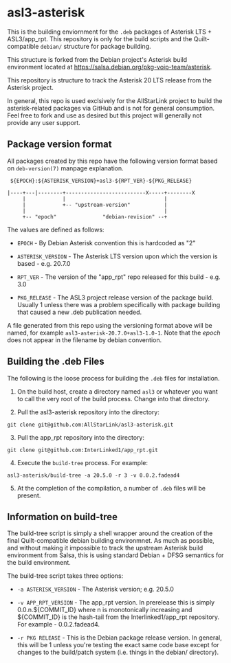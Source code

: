# asl3-asterisk
This is the building enviornment for the `.deb` packages of 
Asterisk LTS + ASL3/app\_rpt. This repository is only
for the build scripts and the Quilt-compatible `debian/`
structure for package building.

This structure is forked from the Debian project's
Asterisk build environment located at
https://salsa.debian.org/pkg-voip-team/asterisk.

This repository is structure to track the Asterisk 20 LTS
release from the Asterisk project.

In general, this repo is used exclsively for the AllStarLink
project to build the asterisk-related packages via
GitHub and is not for general consumption. Feel free to
fork and use as desired but this project will generally not
provide any user support.

## Package version format
All packages created by this repo have the following version
format based on `deb-version(7)` manpage explanation.

```
 ${EPOCH}:${ASTERISK_VERSION}+asl3-${RPT_VER}-${PKG_RELEASE}

|----+---|--------+--------------------------X-----+--------X
     |            |                                |
     |            +-- "upstream-version"           |
     |                                             |
     +-- "epoch"               "debian-revision" --+
```

The values are defined as follows:

* `EPOCH` - By Debian Asterisk convention this is hardcoded as "2"

* `ASTERISK_VERSION` - The Asterisk LTS version upon which the version is based - e.g. 20.7.0

* `RPT_VER` - The version of the "app\_rpt" repo released for this build - e.g. 3.0

* `PKG_RELEASE` - The ASL3 project release version of the package build. Usually 1 unless there
was a problem specifically with package building that caused a new .deb publication needed.

A file generated from this repo using the versioning format above will be named,
for example `asl3-asterisk-20.7.0+asl3-1.0-1`. Note that the *epoch* does not appear
in the filename by debian convention.

## Building the .deb Files
The following is the loose process for building the
`.deb` files for installation.

1. On the build host, create a directory named `asl3`
or whatever you want to call the very root of the build process.
Change into that directory.

2. Pull the asl3-asterisk repository into the directory:
```
git clone git@github.com:AllStarLink/asl3-asterisk.git
```

3. Pull the app\_rpt repository into the directory:
```
git clone git@github.com:InterLinked1/app_rpt.git
```

4. Execute the `build-tree` process. For example:
``` 
asl3-asterisk/build-tree -a 20.5.0 -r 3 -v 0.0.2.fadead4
```

5. At the completion of the compilation, a number of `.deb`
files will be present.

## Information on build-tree
The build-tree script is simply a shell wrapper around the
creation of the final Quilt-compatible debian building 
environmnet. As much as possible, and without making it
impossible to track the upstream Asterisk build environment 
from Salsa, this is using standard Debian + DFSG semantics
for the build environment.

The build-tree script takes three options:

* `-a ASTERISK_VERSION` - The Asterisk version; e.g. 20.5.0

* `-v APP_RPT_VERSION` - The app\_rpt version. In prerelease this
is simply 0.0.n.${COMMIT\_ID} where n is monotonically increasing
and ${COMMIT\_ID} is the hash-tail from the Interlinked1/app\_rpt
repository. For example - 0.0.2.fadead4.

* `-r PKG RELEASE` - This is the Debian package release
version. In general, this will be 1 unless you're testing 
the exact same code base except for changes to the
build/patch system (i.e. things in the debian/ directory).
